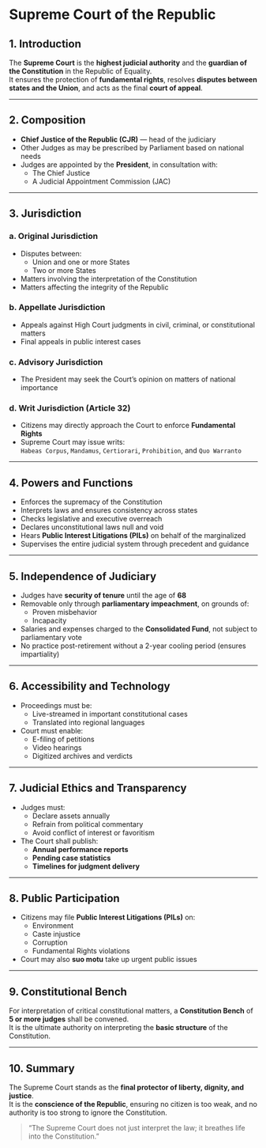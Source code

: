 # Supreme Court of the Republic

## 1. Introduction

The **Supreme Court** is the **highest judicial authority** and the **guardian of the Constitution** in the Republic of Equality.  
It ensures the protection of **fundamental rights**, resolves **disputes between states and the Union**, and acts as the final **court of appeal**.

---

## 2. Composition

- **Chief Justice of the Republic (CJR)** — head of the judiciary
- Other Judges as may be prescribed by Parliament based on national needs
- Judges are appointed by the **President**, in consultation with:
  - The Chief Justice
  - A Judicial Appointment Commission (JAC)

---

## 3. Jurisdiction

### a. Original Jurisdiction
- Disputes between:
  - Union and one or more States
  - Two or more States
- Matters involving the interpretation of the Constitution
- Matters affecting the integrity of the Republic

### b. Appellate Jurisdiction
- Appeals against High Court judgments in civil, criminal, or constitutional matters
- Final appeals in public interest cases

### c. Advisory Jurisdiction
- The President may seek the Court’s opinion on matters of national importance

### d. Writ Jurisdiction (Article 32)
- Citizens may directly approach the Court to enforce **Fundamental Rights**
- Supreme Court may issue writs:  
  `Habeas Corpus`, `Mandamus`, `Certiorari`, `Prohibition`, and `Quo Warranto`

---

## 4. Powers and Functions

- Enforces the supremacy of the Constitution
- Interprets laws and ensures consistency across states
- Checks legislative and executive overreach
- Declares unconstitutional laws null and void
- Hears **Public Interest Litigations (PILs)** on behalf of the marginalized
- Supervises the entire judicial system through precedent and guidance

---

## 5. Independence of Judiciary

- Judges have **security of tenure** until the age of **68**
- Removable only through **parliamentary impeachment**, on grounds of:
  - Proven misbehavior
  - Incapacity
- Salaries and expenses charged to the **Consolidated Fund**, not subject to parliamentary vote
- No practice post-retirement without a 2-year cooling period (ensures impartiality)

---

## 6. Accessibility and Technology

- Proceedings must be:
  - Live-streamed in important constitutional cases
  - Translated into regional languages
- Court must enable:
  - E-filing of petitions
  - Video hearings
  - Digitized archives and verdicts

---

## 7. Judicial Ethics and Transparency

- Judges must:
  - Declare assets annually
  - Refrain from political commentary
  - Avoid conflict of interest or favoritism
- The Court shall publish:
  - **Annual performance reports**
  - **Pending case statistics**
  - **Timelines for judgment delivery**

---

## 8. Public Participation

- Citizens may file **Public Interest Litigations (PILs)** on:
  - Environment
  - Caste injustice
  - Corruption
  - Fundamental Rights violations
- Court may also **suo motu** take up urgent public issues

---

## 9. Constitutional Bench

For interpretation of critical constitutional matters, a **Constitution Bench** of **5 or more judges** shall be convened.  
It is the ultimate authority on interpreting the **basic structure** of the Constitution.

---

## 10. Summary

The Supreme Court stands as the **final protector of liberty, dignity, and justice**.  
It is the **conscience of the Republic**, ensuring no citizen is too weak, and no authority is too strong to ignore the Constitution.

> “The Supreme Court does not just interpret the law; it breathes life into the Constitution.”